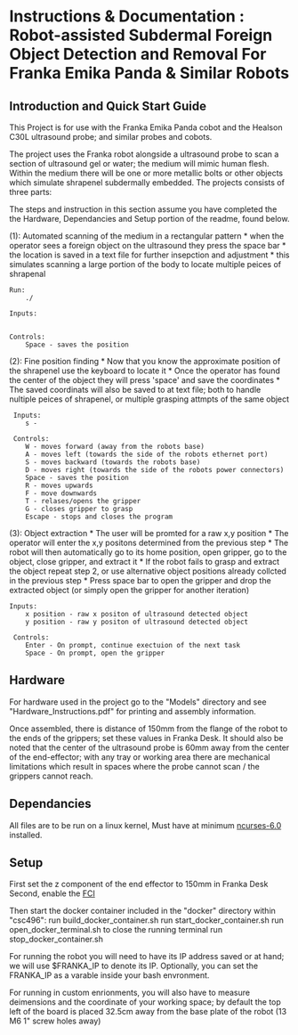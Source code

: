 # Instructions & Documentation : Robot-assisted Subdermal Foreign Object Detection and Removal For Franka Emika Panda & Similar Robots


## **Introduction and Quick Start Guide**
This Project is for use with the Franka Emika Panda cobot and the Healson C30L ultrasound probe; and similar probes and cobots.

The project uses the Franka robot alongside a ultrasound probe to scan a section of ultrasound gel or water; the medium will mimic human flesh. Within the medium there will be one or more metallic bolts or other objects which simulate shrapenel subdermally embedded. The projects consists of three parts:

The steps and instruction in this section assume you have completed the the Hardware, Dependancies and Setup portion of the readme, found below.

(1): Automated scanning of the medium in a rectangular pattern
     * when the operator sees a foreign object on the ultrasound they press the space bar
     * the location is saved in a text file for further insepction and adjustment
     * this simulates scanning a large portion of the body to locate multiple peices of shrapenal

    Run:
        ./

    Inputs:


    Controls:
        Space - saves the position

(2): Fine position finding 
     * Now that you know the approximate position of the shrapenel use the keyboard to locate it
     * Once the operator has found the center of the object they will press 'space' and save the coordinates
     * The saved coordinats will also be saved to at text file; both to handle nultiple peices of shrapenel, or multiple grasping attmpts of the same object
     
     Inputs:
        s -

     Controls:
        W - moves forward (away from the robots base)
        A - moves left (towards the side of the robots ethernet port)
        S - moves backward (towards the robots base)
        D - moves right (towards the side of the robots power connectors)
        Space - saves the position
        R - moves upwards
        F - move downwards
        T - relases/opens the gripper
        G - closes gripper to grasp
        Escape - stops and closes the program

(3): Object extraction
     * The user will be promted for a raw x,y position
     * The operator will enter the x,y positons determined from the previous step
     * The robot will then automatically go to its home position, open gripper, go to the object, close gripper, and extract it
     * If the robot fails to grasp and extract the object repeat step 2, or use alternative object positions already collcted in the previous step
     * Press space bar to open the gripper and drop the extracted object (or simply open the gripper for another iteration)

    Inputs:
        x position - raw x positon of ultrasound detected object
        y position - raw y positon of ultrasound detected object

     Controls:
        Enter - On prompt, continue exectuion of the next task
        Space - On prompt, open the gripper



## **Hardware**
For hardware used in the project go to the "Models" directory and see "Hardware_Instructions.pdf" for printing and assembly information.

Once assembled, there is distance of 150mm from the flange of the robot to the ends of the grippers; set these values in Franka Desk.
It should also be noted that the center of the ultrasound probe is 60mm away from the center of the end-effector; 
with any tray or working area there are mechanical limitations which result in spaces where the probe cannot scan / the grippers cannot reach.

## **Dependancies**
All files are to be run on a linux kernel,
Must have at minimum [ncurses-6.0](https://lists.gnu.org/archive/html/info-gnu/2015-08/msg00002.html) installed.

## **Setup**
First set the z component of the end effector to 150mm in Franka Desk
Second, enable the [FCI](https://frankaemika.github.io/docs/getting_started.html)

Then start the docker container included in the "docker" directory within "csc496":
    run build_docker_container.sh
    run start_docker_container.sh
    run open_docker_terminal.sh
    to close the running terminal run stop_docker_container.sh

For running the robot you will need to have its IP address saved or at hand; we will use $FRANKA_IP to denote its IP.
Optionally, you can set the FRANKA_IP as a varable inside your bash envronment.

For running in custom enrionments, you will also have to measure deimensions and the coordinate of your working space;
by default the top left of the board is placed 32.5cm away from the base plate of the robot (13 M6 1" screw holes away)








